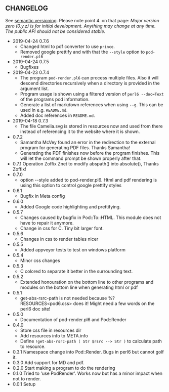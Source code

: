 ## CHANGELOG

See [semantic versioning](http://semver.org/). Please note point 4. on
that page: *Major version zero (0.y.z) is for initial development. Anything may
change at any time. The public API should not be considered stable.*

* 2019-04-24 0.7.6
  * Changed html to pdf converter to use `prince`.
  * Removed google prettify and with that the `--style` option to `pod-render.pl6`
* 2019-04-24 0.7.5
  * Bugfixes
* 2019-04-23 0.7.4
  * The program `pod-render.pl6` can process multiple files. Also it will descend directories recursively when a directory is provided in the argument list.
  * Program usage is shown using a filtered version of `perl6 --doc=Text` of the programs pod information.
  * Generate a list of markdown references when using `--g`. This can be used in e.g. `README.md`.
  * Added doc references in `README.md`.
* 2019-04-18 0.7.3
  * The file Camelia.svg is stored in resources now and used from there instead of referencing it to the website where it is shown.
* 0.7.2
  * Samantha McVey found an error in the redirection to the external program for generating PDF files. Thanks Samantha!
  * Generating the PDF finishes now before the program finishes. This will let the command prompt be shown properly after that.
* 0.7.1 Operation Zoffix Znet to modify abspath() into absolute(), Thanks Zoffix!
* 0.7.0
  * option --style added to pod-render.pl6. Html and pdf rendering is using this option to control google prettify styles
* 0.6.1
  * Bugfix in Meta config
* 0.6.0
  * Added Google code highlighting and prettifying.
* 0.5.7
  * Changes caused by bugfix in Pod::To::HTML. This module does not have to repair it anymore.
  * Change in css for C<data>. Tiny bit larger font.
* 0.5.6
  * Changes in css to render tables nicer
* 0.5.5
  * Added appveyor tests to test on windows platform
* 0.5.4
  * Minor css changes
* 0.5.3
  * C<something> colored to separate it better in the surrounding text.
* 0.5.2
  * Extended honouration on the bottom line to other programs and modules on the bottom line when
  generating html or pdf
* 0.5.1
  * get-abs-rsrc-path is not needed because %?RESOURCES<pod6.css> does it! Might need a few words on the perl6 doc site!
* 0.5.0
  * Documentation of pod-render.pl6 and Pod::Render
* 0.4.0
  * Store css file in resources dir
  * Add resources info to META.info
  * Define ```!get-abs-rsrc-path ( Str $rsrc --> Str )``` to calculate path to resource.
* 0.3.1 Namespace change into Pod::Render. Bugs in perl6 but cannot golf it.
* 0.3.0 Add support for MD and pdf.
* 0.2.0 Start making a program to do the rendering
* 0.1.0 Tried to 'use PodRender'. Works now but has a minor impact when not to render.
* 0.0.1 Setup
